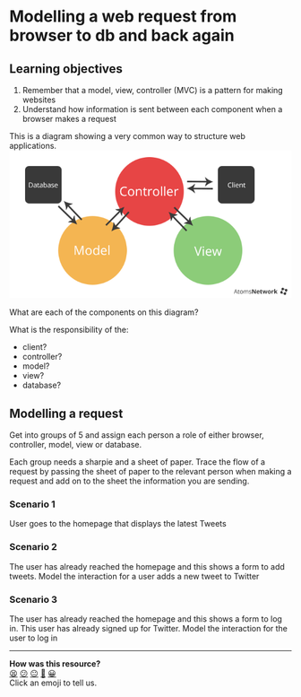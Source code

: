 # Modelling a web request from browser to db and back again

## Learning objectives

1) Remember that a model, view, controller (MVC) is a pattern for making websites
2) Understand how information is sent between each component when a browser makes a request

This is a diagram showing a very common way to structure web applications. 
![](mvc.png)

What are each of the components on this diagram?

What is the responsibility of the:
- client?
- controller?
- model?
- view?
- database?

## Modelling a request

Get into groups of 5 and assign each person a role of either browser, controller, model, view or database.

Each group needs a sharpie and a sheet of paper. Trace the flow of a request by passing the sheet of paper to 
the relevant person when making a request and add on to the sheet the information you are sending.

### Scenario 1

User goes to the homepage that displays the latest Tweets

### Scenario 2

The user has already reached the homepage and this shows a form to add tweets. Model the interaction for a user adds a new tweet to Twitter

### Scenario 3

The user has already reached the homepage and this shows a form to log in. This user has already signed up for Twitter. 
Model the interaction for the user to log in

<!-- BEGIN GENERATED SECTION DO NOT EDIT -->

---

**How was this resource?**  
[😫](https://airtable.com/shrUJ3t7KLMqVRFKR?prefill_Repository=skills-workshops&prefill_File=week-4/process_modelling_web_request/README.md&prefill_Sentiment=😫) [😕](https://airtable.com/shrUJ3t7KLMqVRFKR?prefill_Repository=skills-workshops&prefill_File=week-4/process_modelling_web_request/README.md&prefill_Sentiment=😕) [😐](https://airtable.com/shrUJ3t7KLMqVRFKR?prefill_Repository=skills-workshops&prefill_File=week-4/process_modelling_web_request/README.md&prefill_Sentiment=😐) [🙂](https://airtable.com/shrUJ3t7KLMqVRFKR?prefill_Repository=skills-workshops&prefill_File=week-4/process_modelling_web_request/README.md&prefill_Sentiment=🙂) [😀](https://airtable.com/shrUJ3t7KLMqVRFKR?prefill_Repository=skills-workshops&prefill_File=week-4/process_modelling_web_request/README.md&prefill_Sentiment=😀)  
Click an emoji to tell us.

<!-- END GENERATED SECTION DO NOT EDIT -->
